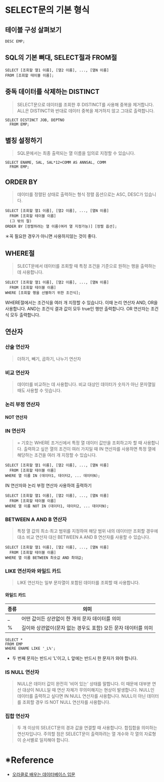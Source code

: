 # SELECT문의 기본 형식
## 테이블 구성 살펴보기
```
DESC EMP;
```
## SQL의 기본 뼈대, SELECT절과 FROM절
```
SELECT [조회할 열1 이름], [열2 이름], ..., [열N 이름]
FROM [조회할 테이블 이름];
```
## 중독 데이터를 삭제하는 DISTINCT
> SELECT문으로 데이터를 조회한 후 DISTINCT를 사용해 중복을 제거합니다.
> ALL은 DISTINCT와 반대로 데이터 중복을 제거하지 않고 그대로 출력합니다.
```
SELECT DISTINCT JOB, DEPTNO
  FROM EMP;
```
## 별칭 설정하기
> SQL문에서는 최종 출력되는 열 이름을 임의로 지정할 수 있습니다.
```
SELECT ENAME, SAL, SAL*12+COMM AS ANNSAL, COMM
  FROM EMP;
```
## ORDER BY
> 데이터를 정렬된 상태로 출력하는 형식
> 정렬 옵션으로는 ASC, DESC가 있습니다.
```
SELECT [조회할 열1 이름], [열2 이름], ..., [열N 이름]
  FROM [조회할 테이블 이름]
  (그 밖의 절)
ORDER BY [정렬하려는 열 이름(여러 열 지정가능)] [정렬 옵션];
```
＊꼭 필요한 경우가 아니면 사용하지않는 것이 좋다.
## WHERE절
> SLECT문에서 데이터를 조회할 때 특정 조건을 기준으로 원하는 행을 출력하는 데 사용합니다.
```
SELECT [조회할 열1 이름], [열2 이름], ..., [열N 이름]
  FROM [조회할 테이블 이름]
WHERE [조회할 행을 선별하기 위한 조건식];
```
WHERE절에서는 조건식을 여러 개 지정할 수 있습니다. 이때 논리 연산자 AND, OR을 사용합니다.
AND는 조건식 결과 값이 모두 true인 행만 출력합니다. 
OR 연산자는 조건식 모두 출력합니다.

## 연산자
### 산술 연산자
> 더하기, 빼기, 곱하기, 나누기 연산자
### 비교 연산자
> 데이터를 비교하는 데 사용합니다.
> 비교 대상인 데이터가 숫자가 아닌 문자열일 때도 사용할 수 잇습니다.
### 논리 부정 연산자
#### NOT 연산자
### IN 연산자
> = 기호는 WHERE 조거신에서 특정 열 데이터 값만을 조회하고자 할 때 사용합니다.
> 출력하고 싶은 열의 조건이 여러 가지일 때 IN 연산자를 사용하면 특정 열에 해당하는 조건을 여러 개 지정할 수 있습니다.
```
SELECT [조회할 열1 이름], [열2 이름], ..., [열N 이름]
  FROM [조회할 테이블 이름]
WHERE 열 이름 IN (데이터1, 데이터2, ... 데이터N);
```
IN 연산자와 논리 부정 연산자 사용하여 출력하기
```
SELECT [조회할 열1 이름], [열2 이름], ..., [열N 이름]
  FROM [조회할 테이블 이름]
WHERE 열 이름 NOT IN (데이터1, 데이터2, ... 데이터N);
```
### BETWEEN A AND B 연산자
> 특정 열 값의 최소·최고 범위를 지정하여 해당 범위 내의 데이터만 조회할 경우에 대소 비교 연산자 대신 BETWEEN A AND B 연산자를 사용할 수 있습니다.
```
SELECT [조회할 열1 이름], [열2 이름], ..., [열N 이름]
  FROM [조회할 테이블 이름]
WHERE 열 이름 BETWEEN 최솟값 AND 최대값;
```
### LIKE 연산자와 와일드 카드
> LIKE 연산자는 일부 문자열이 포함된 데이터를 조회할 때 사용합니다.
#### 와일드 카드
종류 | 의미 
------------ | ------------- 
_ | 어떤 값이든 상관없이 한 개의 문자 데이터를 의미 
% | 길이와 상관없이(문자 없는 경우도 포함) 모든 문자 데이터를 의미

```
SELECT *
FROM EMP
WHERE ENAME LIKE '_L%';  
```
* 두 번째 문자는 반드시 'L'이고, L 앞에는 반드시 한 문자가 와야 합니다.
### IS NULL 연산자
> NULL은 데이터 값이 완전히 '비어 있는' 상태를 말합니다. 이 때문에 대부분 연산 대상이 NULL일 때 연산 자체가 무의미해지는 현상이 발생합니다.
> NULL인 데이터를 출력하고 싶다면 IN NULL 연산자를 사용합니다.
> NULL이 아닌 데이터를 조회할 경우 IS NOT NULL 연산자를 사용합니다.

### 집합 연산자
> 두 개 이상의 SELECT문의 경과 값을 연결할 때 사용합니다.
> 합집합을 의미하는 연산자입니다.
> 주의할 점은 SELECT문이 출력하려는 열 개수와 각 열의 자료형이 순서별로 일치해야 합니다.


# *Reference
+ [오라클로 배우는 데이터베이스 입문](http://www.yes24.com/Product/Goods/65849798)
